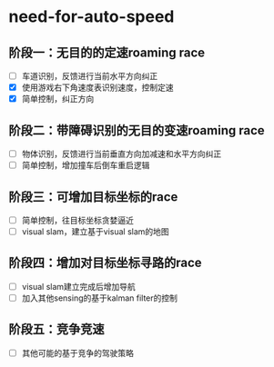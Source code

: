 # need-for-auto-speed

## 阶段一：无目的的定速roaming race

- [ ] 车道识别，反馈进行当前水平方向纠正
- [x] 使用游戏右下角速度表识别速度，控制定速
- [x] 简单控制，纠正方向

## 阶段二：带障碍识别的无目的变速roaming race

- [ ] 物体识别，反馈进行当前垂直方向加减速和水平方向纠正
- [ ] 简单控制，增加撞车后倒车重启逻辑

## 阶段三：可增加目标坐标的race

- [ ] 简单控制，往目标坐标贪婪逼近
- [ ] visual slam，建立基于visual slam的地图

## 阶段四：增加对目标坐标寻路的race

- [ ] visual slam建立完成后增加导航
- [ ] 加入其他sensing的基于kalman filter的控制

## 阶段五：竞争竞速

- [ ] 其他可能的基于竞争的驾驶策略
